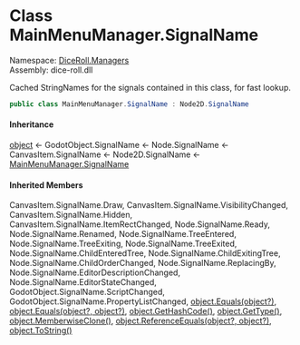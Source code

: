 # <a id="DiceRoll_Managers_MainMenuManager_SignalName"></a> Class MainMenuManager.SignalName

Namespace: [DiceRoll.Managers](DiceRoll.Managers.md)  
Assembly: dice\-roll.dll  

Cached StringNames for the signals contained in this class, for fast lookup.

```csharp
public class MainMenuManager.SignalName : Node2D.SignalName
```

#### Inheritance

[object](https://learn.microsoft.com/dotnet/api/system.object) ← 
GodotObject.SignalName ← 
Node.SignalName ← 
CanvasItem.SignalName ← 
Node2D.SignalName ← 
[MainMenuManager.SignalName](DiceRoll.Managers.MainMenuManager.SignalName.md)

#### Inherited Members

CanvasItem.SignalName.Draw, 
CanvasItem.SignalName.VisibilityChanged, 
CanvasItem.SignalName.Hidden, 
CanvasItem.SignalName.ItemRectChanged, 
Node.SignalName.Ready, 
Node.SignalName.Renamed, 
Node.SignalName.TreeEntered, 
Node.SignalName.TreeExiting, 
Node.SignalName.TreeExited, 
Node.SignalName.ChildEnteredTree, 
Node.SignalName.ChildExitingTree, 
Node.SignalName.ChildOrderChanged, 
Node.SignalName.ReplacingBy, 
Node.SignalName.EditorDescriptionChanged, 
Node.SignalName.EditorStateChanged, 
GodotObject.SignalName.ScriptChanged, 
GodotObject.SignalName.PropertyListChanged, 
[object.Equals\(object?\)](https://learn.microsoft.com/dotnet/api/system.object.equals\#system\-object\-equals\(system\-object\)), 
[object.Equals\(object?, object?\)](https://learn.microsoft.com/dotnet/api/system.object.equals\#system\-object\-equals\(system\-object\-system\-object\)), 
[object.GetHashCode\(\)](https://learn.microsoft.com/dotnet/api/system.object.gethashcode), 
[object.GetType\(\)](https://learn.microsoft.com/dotnet/api/system.object.gettype), 
[object.MemberwiseClone\(\)](https://learn.microsoft.com/dotnet/api/system.object.memberwiseclone), 
[object.ReferenceEquals\(object?, object?\)](https://learn.microsoft.com/dotnet/api/system.object.referenceequals), 
[object.ToString\(\)](https://learn.microsoft.com/dotnet/api/system.object.tostring)

